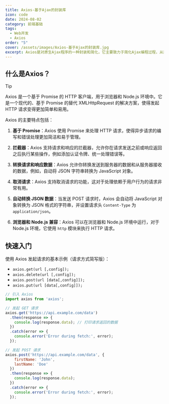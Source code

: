 ```yaml
---
title: Axios-基于Ajax的封装库
icon: code
date: 2024-08-02
category: 前端基础
tags:
  - Web开发
  - Axios
order: "5"
cover: /assets/images/Axios-基于Ajax的封装库.jpg
excerpt: Axios是对原生Ajax程序的一种封装和简化，它主要致力于简化Ajax编程过程，从而加快Web应用的开发速度。
---
```

## 什么是Axios？

>[!tip]
>Axios 是一个基于 Promise 的 HTTP 客户端，用于浏览器和 Node.js 环境中。它是一个现代的、基于 Promise 的替代 XMLHttpRequest 的解决方案，使得发起 HTTP 请求变得更加简单和易用。

Axios 的主要特点包括：

1. **基于 Promise**：Axios 使用 Promise 来处理 HTTP 请求，使得异步请求的编写和错误处理更加简洁和易于管理。

2. **拦截器**：Axios 支持请求和响应的拦截器，允许你在请求发送之前或响应返回之后执行某些操作，例如添加认证令牌、统一处理错误等。

3. **转换请求和响应数据**：Axios 允许你转换发送到服务器的数据和从服务器接收的数据，例如，自动将 JSON 字符串转换为 JavaScript 对象。

4. **取消请求**：Axios 支持取消请求的功能，这对于处理依赖于用户行为的请求非常有用。

5. **自动转换 JSON 数据**：当发送 POST 请求时，Axios 会自动将 JavaScript 对象转换为 JSON 格式的字符串，并设置请求头 `Content-Type` 为 `application/json`。

6. **浏览器和 Node.js 兼容**：Axios 可以在浏览器和 Node.js 环境中运行，对于 Node.js 环境，它使用 `http` 模块来执行 HTTP 请求。

## 快速入门

使用 Axios 发起请求的基本示例（请求方式简写版）：

- `axios.get(url [,config]);`
- `axios.delete(url [,config]);`
- `axios.post(url [data[,config]]);`
- `axios.put(url [data[,config]]);`

```javascript
// 引入 Axios
import axios from 'axios';

// 发起 GET 请求
axios.get('https://api.example.com/data')
  .then(response => {
    console.log(response.data); // 打印请求返回的数据
  })
  .catch(error => {
    console.error('Error during fetch:', error);
  });

// 发起 POST 请求
axios.post('https://api.example.com/data', {
    firstName: 'John',
    lastName: 'Doe'
  })
  .then(response => {
    console.log(response.data);
  })
  .catch(error => {
    console.error('Error during fetch:', error);
  });
```


